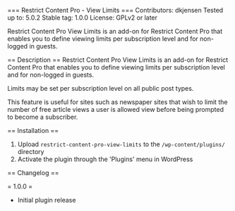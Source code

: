 === Restrict Content Pro - View Limits ===
Contributors: dkjensen
Tested up to: 5.0.2
Stable tag: 1.0.0
License: GPLv2 or later

Restrict Content Pro View Limits is an add-on for Restrict Content Pro that enables you to define viewing limits per subscription level and for non-logged in guests.

== Description ==
Restrict Content Pro View Limits is an add-on for Restrict Content Pro that enables you to define viewing limits per subscription level and for non-logged in guests.

Limits may be set per subscription level on all public post types.

This feature is useful for sites such as newspaper sites that wish to limit the number of free article views a user is allowed view before being prompted to become a subscriber.

== Installation ==

1.  Upload `restrict-content-pro-view-limits` to the `/wp-content/plugins/` directory
1.  Activate the plugin through the 'Plugins' menu in WordPress

== Changelog ==

= 1.0.0 =

* Initial plugin release
